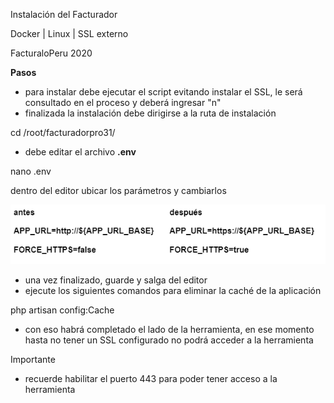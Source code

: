 Instalación del Facturador

Docker | Linux | SSL externo

FacturaloPeru 2020

**Pasos**

- para instalar debe ejecutar el script evitando instalar el SSL, le será consultado en el proceso y deberá ingresar "n"
- finalizada la instalación debe dirigirse a la ruta de instalación

cd /root/facturadorpro31/

- debe editar el archivo **.env**

nano .env

dentro del editor ubicar los parámetros y cambiarlos

![](imagenURL.png)

- una vez finalizado, guarde y salga del editor
- ejecute los siguientes comandos para eliminar la caché de la aplicación

php artisan config:Cache

- con eso habrá completado el lado de la herramienta, en ese momento hasta no tener un SSL configurado no podrá acceder a la herramienta

Importante

- recuerde habilitar el puerto 443 para poder tener acceso a la herramienta
